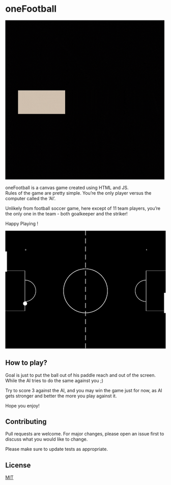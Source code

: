 # oneFootball
![logo](https://github.com/ne3lakolkar/oneFootball/blob/master/img/logo.gif)

oneFootball is a canvas game created using HTML and JS.   
Rules of the game are pretty simple. You’re the only player versus the computer called the ‘AI’.   

Unlikely from football soccer game, here except of 11 team players, you’re the only one in the team - both goalkeeper and the striker!

Happy Playing !

![Screenshot](https://github.com/ne3lakolkar/oneFootball/blob/master/img/screenshot.PNG)

## How to play?
Goal is just to put the ball out of his paddle reach and out of the screen.  
While the AI tries to do the same against you ;)

Try to score 3 against the AI, and you may win the game just for now, as AI gets stronger and better the more you play against it. 

Hope you enjoy!

## Contributing
Pull requests are welcome. For major changes, please open an issue first to discuss what you would like to change.

Please make sure to update tests as appropriate.

## License
[MIT](https://choosealicense.com/licenses/mit/)
